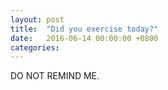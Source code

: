 ```yaml
---
layout: post
title:  "Did you exercise today?"
date:   2016-06-14 00:00:00 +0800
categories: 
---
```

DO NOT REMIND ME.
